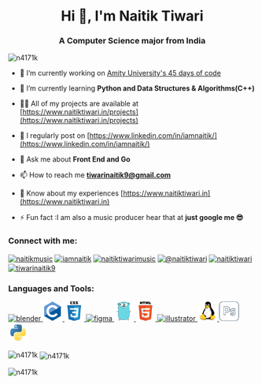 <h1 align="center">Hi 👋, I'm Naitik Tiwari</h1>
<h3 align="center">A Computer Science major from India</h3>

<p align="left"> <img src="https://komarev.com/ghpvc/?username=n4171k&label=Profile%20views&color=0e75b6&style=plastic" alt="n4171k" /> </p>

- 🔭 I’m currently working on [Amity University's 45 days of code](https://github.com/n4171k/ACC45DAYSOFCODE-2023/)

- 🌱 I’m currently learning **Python and Data Structures & Algorithms(C++)**

- 👨‍💻 All of my projects are available at [https://www.naitiktiwari.in/projects](https://www.naitiktiwari.in/projects)

- 📝 I regularly post on [https://www.linkedin.com/in/iamnaitik/](https://www.linkedin.com/in/iamnaitik/)

- 💬 Ask me about **Front End and Go**

- 📫 How to reach me **tiwarinaitik9@gmail.com**

- 📄 Know about my experiences [https://www.naitiktiwari.in](https://www.naitiktiwari.in)

- ⚡ Fun fact :I am also a music producer hear that at **just google me 😎**

<h3 align="left">Connect with me:</h3>
<p align="left">
<a href="https://twitter.com/naitikmusic" target="blank"><img align="center" src="https://raw.githubusercontent.com/rahuldkjain/github-profile-readme-generator/master/src/images/icons/Social/twitter.svg" alt="naitikmusic" height="30" width="40" /></a>
<a href="https://linkedin.com/in/iamnaitik" target="blank"><img align="center" src="https://raw.githubusercontent.com/rahuldkjain/github-profile-readme-generator/master/src/images/icons/Social/linked-in-alt.svg" alt="iamnaitik" height="30" width="40" /></a>
<a href="https://instagram.com/naitiktiwarimusic" target="blank"><img align="center" src="https://raw.githubusercontent.com/rahuldkjain/github-profile-readme-generator/master/src/images/icons/Social/instagram.svg" alt="naitiktiwarimusic" height="30" width="40" /></a>
<a href="https://www.youtube.com/c/@naitiktiwari" target="blank"><img align="center" src="https://raw.githubusercontent.com/rahuldkjain/github-profile-readme-generator/master/src/images/icons/Social/youtube.svg" alt="@naitiktiwari" height="30" width="40" /></a>
<a href="https://www.codechef.com/users/naitiktiwari" target="blank"><img align="center" src="https://cdn.jsdelivr.net/npm/simple-icons@3.1.0/icons/codechef.svg" alt="naitiktiwari" height="30" width="40" /></a>
<a href="https://www.hackerrank.com/tiwarinaitik9" target="blank"><img align="center" src="https://raw.githubusercontent.com/rahuldkjain/github-profile-readme-generator/master/src/images/icons/Social/hackerrank.svg" alt="tiwarinaitik9" height="30" width="40" /></a>
</p>

<h3 align="left">Languages and Tools:</h3>
<p align="left"> <a href="https://www.blender.org/" target="_blank" rel="noreferrer"> <img src="https://download.blender.org/branding/community/blender_community_badge_white.svg" alt="blender" width="40" height="40"/> </a> <a href="https://www.cprogramming.com/" target="_blank" rel="noreferrer"> <img src="https://raw.githubusercontent.com/devicons/devicon/master/icons/c/c-original.svg" alt="c" width="40" height="40"/> </a> <a href="https://www.w3schools.com/css/" target="_blank" rel="noreferrer"> <img src="https://raw.githubusercontent.com/devicons/devicon/master/icons/css3/css3-original-wordmark.svg" alt="css3" width="40" height="40"/> </a> <a href="https://www.figma.com/" target="_blank" rel="noreferrer"> <img src="https://www.vectorlogo.zone/logos/figma/figma-icon.svg" alt="figma" width="40" height="40"/> </a> <a href="https://golang.org" target="_blank" rel="noreferrer"> <img src="https://raw.githubusercontent.com/devicons/devicon/master/icons/go/go-original.svg" alt="go" width="40" height="40"/> </a> <a href="https://www.w3.org/html/" target="_blank" rel="noreferrer"> <img src="https://raw.githubusercontent.com/devicons/devicon/master/icons/html5/html5-original-wordmark.svg" alt="html5" width="40" height="40"/> </a> <a href="https://www.adobe.com/in/products/illustrator.html" target="_blank" rel="noreferrer"> <img src="https://www.vectorlogo.zone/logos/adobe_illustrator/adobe_illustrator-icon.svg" alt="illustrator" width="40" height="40"/> </a> <a href="https://www.linux.org/" target="_blank" rel="noreferrer"> <img src="https://raw.githubusercontent.com/devicons/devicon/master/icons/linux/linux-original.svg" alt="linux" width="40" height="40"/> </a> <a href="https://www.photoshop.com/en" target="_blank" rel="noreferrer"> <img src="https://raw.githubusercontent.com/devicons/devicon/master/icons/photoshop/photoshop-line.svg" alt="photoshop" width="40" height="40"/> </a> <a href="https://www.python.org" target="_blank" rel="noreferrer"> <img src="https://raw.githubusercontent.com/devicons/devicon/master/icons/python/python-original.svg" alt="python" width="40" height="40"/> </a> </p>

<p><img align="left" src="https://github-readme-stats.vercel.app/api/top-langs?username=n4171k&show_icons=true&theme=dark&locale=en&layout=compact" alt="n4171k" /></p>

<p>&nbsp;<img align="center" src="https://github-readme-stats.vercel.app/api?username=n4171k&show_icons=true&theme=dark&locale=en" alt="n4171k" /></p>

<p><img align="center" src="https://github-readme-streak-stats.herokuapp.com/?user=n4171k&theme=dark" alt="n4171k" /></p>

